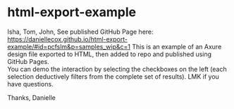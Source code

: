 # html-export-example
Isha, Tom, John,
See published GitHub Page here: https://daniellecox.github.io/html-export-example/#id=pcfslm&p=samples_wip&c=1
This is an example of an Axure design file exported to HTML, then added to repo and published using GitHub Pages.  
You can demo the interaction by selecting the checkboxes on the left (each selection deductively filters from the complete set of results).
LMK if you have questions.  

Thanks,
Danielle
